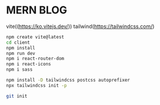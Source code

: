 # MERN BLOG

vite((https://ko.vitejs.dev/))
tailwind(https://tailwindcss.com/)

```bash
npm create vite@latest
cd client
npm install
npm run dev
npm i react-router-dom
npm i react-icons
npm i sass
```

```bash
npm install -D tailwindcss postcss autoprefixer
npx tailwindcss init -p
```

```bash
git init
```